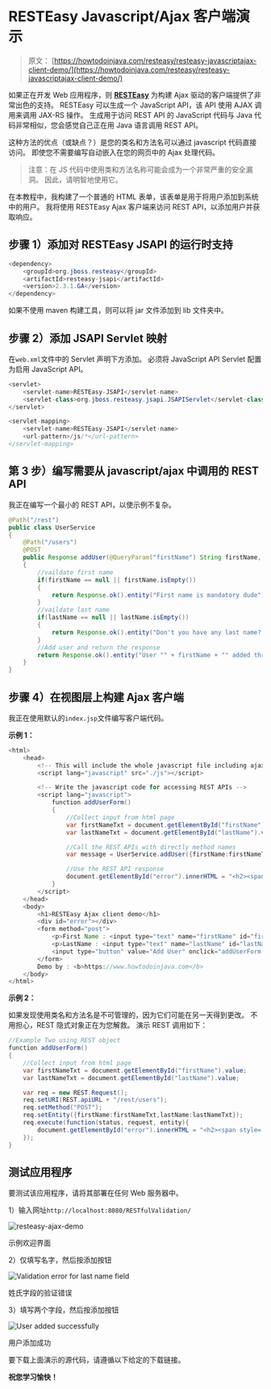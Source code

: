 # RESTEasy Javascript/Ajax 客户端演示

> 原文： [https://howtodoinjava.com/resteasy/resteasy-javascriptajax-client-demo/](https://howtodoinjava.com/resteasy/resteasy-javascriptajax-client-demo/)

如果正在开发 Web 应用程序，则 [**RESTEasy**](//howtodoinjava.com/restful-web-service/ "Resteasy tutorials") 为构建 Ajax 驱动的客户端提供了非常出色的支持。 RESTEasy 可以生成一个 JavaScript API，该 API 使用 AJAX 调用来调用 JAX-RS 操作。 生成用于访问 REST API 的 JavaScript 代码与 Java 代码非常相似，您会感觉自己正在用 Java 语言调用 REST API。

这种方法的优点（或缺点？）是您的类名和方法名可以通过 javascript 代码直接访问。 即使您不需要编写自动嵌入在您的网页中的 Ajax 处理代码。

> 注意：在 JS 代码中使用类和方法名称可能会成为一个非常严重的安全漏洞。 因此，请明智地使用它。

在本教程中，我构建了一个普通的 HTML 表单，该表单是用于将用户添加到系统中的用户。 我将使用 RESTEasy Ajax 客户端来访问 REST API，以添加用户并获取响应。

## **步骤 1）添加对 RESTEasy JSAPI 的运行时支持**

```java
<dependency>
	<groupId>org.jboss.resteasy</groupId>
	<artifactId>resteasy-jsapi</artifactId>
	<version>2.3.1.GA</version>
</dependency>

```

如果不使用 maven 构建工具，则可以将 jar 文件添加到 lib 文件夹中。

## **步骤 2）添加 JSAPI Servlet 映射**

在`web.xml`文件中的 Servlet 声明下方添加。 必须将 JavaScript API Servlet 配置为启用 JavaScript API。

```java
<servlet>
	<servlet-name>RESTEasy-JSAPI</servlet-name>
	<servlet-class>org.jboss.resteasy.jsapi.JSAPIServlet</servlet-class>
</servlet>

<servlet-mapping>
	<servlet-name>RESTEasy-JSAPI</servlet-name>
	<url-pattern>/js/*</url-pattern>
</servlet-mapping>

```

## **第 3 步）编写需要从 javascript/ajax 中调用的 REST API**

我正在编写一个最小的 REST API，以使示例不复杂。

```java
@Path("/rest")
public class UserService 
{
	@Path("/users")
	@POST
	public Response addUser(@QueryParam("firstName") String firstName, @QueryParam("lastName") String lastName)
	{
		//vaildate first name
		if(firstName == null || firstName.isEmpty())
		{
			return Response.ok().entity("First name is mandatory dude").build();
		}
		//vaildate last name
		if(lastName == null || lastName.isEmpty())
		{
			return Response.ok().entity("Don't you have any last name? I will keep secret").build();
		}
		//Add user and return the response
		return Response.ok().entity("User "" + firstName + "" added through JAX-RS JavaScript API").build();
	}
}

```

## **步骤 4）在视图层上构建 Ajax 客户端**

我正在使用默认的`index.jsp`文件编写客户端代码。

**示例 1：**

```java
<html>
	<head>
		<!-- This will include the whole javascript file including ajax handling  -->
		<script lang="javascript" src="./js"></script>

		<!-- Write the javascript code for accessing REST APIs -->
		<script lang="javascript">
			function addUserForm()
			{
				//Collect input from html page
				var firstNameTxt = document.getElementById("firstName").value;
				var lastNameTxt = document.getElementById("lastName").value;

				//Call the REST APIs with directly method names
				var message = UserService.addUser({firstName:firstNameTxt,lastName:lastNameTxt});

				//Use the REST API response
				document.getElementById("error").innerHTML = "<h2><span style='color:red'>" + message + " !!</span></h2>";
			}
		</script>
	</head>
	<body>
		<h1>RESTEasy Ajax client demo</h1>
		<div id="error"></div>
		<form method="post">
			<p>First Name : <input type="text" name="firstName" id="firstName"/></p>
			<p>LastName : <input type="text" name="lastName" id="lastName"/></p>
			<input type="button" value="Add User" onclick="addUserForm()" />
		</form>
		Demo by : <b>https://www.howtodoinjava.com</b>
	</body>
</html>

```

**示例 2：**

如果发现使用类名和方法名是不可管理的，因为它们可能在另一天得到更改。 不用担心，REST 隐式对象正在为您解救。 演示 REST 调用如下：

```java
//Example Two using REST object
function addUserForm()
{
	//Collect input from html page
	var firstNameTxt = document.getElementById("firstName").value;
	var lastNameTxt = document.getElementById("lastName").value;

	var req = new REST.Request();
	req.setURI(REST.apiURL + "/rest/users");
	req.setMethod("POST");
	req.setEntity({firstName:firstNameTxt,lastName:lastNameTxt});
	req.execute(function(status, request, entity){
		document.getElementById("error").innerHTML = "<h2><span style='color:red'>" + entity + " !!</span></h2>";
	});
} 

```

## **测试应用程序**

要测试该应用程序，请将其部署在任何 Web 服务器中。

1）输入网址`http://localhost:8080/RESTfulValidation/`

![resteasy-ajax-demo](img/f76fd01eb4bbdb14b9ee81838802b180.png)

示例欢迎界面



2）仅填写名字，然后按添加按钮

![Validation error for last name field](img/4dcecde120b6d66ed6fce782a2d8ca61.png)

姓氏字段的验证错误



3）填写两个字段，然后按添加按钮

![User added successfully](img/349ec2d99cceb31bcd269448fe9f9748.png)

用户添加成功



要下载上面演示的源代码，请遵循以下给定的下载链接。


**祝您学习愉快！**